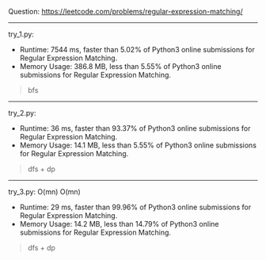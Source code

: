 Question: https://leetcode.com/problems/regular-expression-matching/

---

try_1.py:
* Runtime: 7544 ms, faster than 5.02% of Python3 online submissions for Regular Expression Matching.
* Memory Usage: 386.8 MB, less than 5.55% of Python3 online submissions for Regular Expression Matching.

> bfs

---

try_2.py:
* Runtime: 36 ms, faster than 93.37% of Python3 online submissions for Regular Expression Matching.
* Memory Usage: 14.1 MB, less than 5.55% of Python3 online submissions for Regular Expression Matching.

> dfs + dp

---

try_3.py: O(mn) O(mn)

* Runtime: 29 ms, faster than 99.96% of Python3 online submissions for Regular Expression Matching.
* Memory Usage: 14.2 MB, less than 14.79% of Python3 online submissions for Regular Expression Matching.

> dfs + dp
